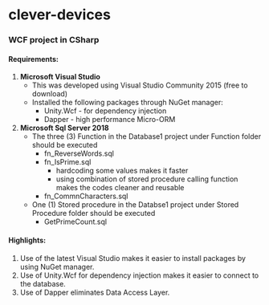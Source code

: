 # clever-devices
### WCF project in CSharp

#### Requirements:
1. **Microsoft Visual Studio**
   * This was developed using Visual Studio Community 2015 (free to download)
   * Installed the following packages through NuGet manager:
     * Unity.Wcf - for dependency injection
     * Dapper - high performance Micro-ORM
2. **Microsoft Sql Server 2018**
   * The three (3) Function in the Database1 project under Function folder should be executed
     * fn_ReverseWords.sql
     * fn_IsPrime.sql
       * hardcoding some values makes it faster
       * using combination of stored procedure calling function makes the codes cleaner and reusable
     * fn_CommnCharacters.sql
   * One (1) Stored procedure in the Databse1 project under Stored Procedure folder should be executed
     * GetPrimeCount.sql

#### Highlights:
1. Use of the latest Visual Studio makes it easier to install packages by using NuGet manager.
2. Use of Unity.Wcf for dependency injection makes it easier to connect to the database.
3. Use of Dapper eliminates Data Access Layer.
